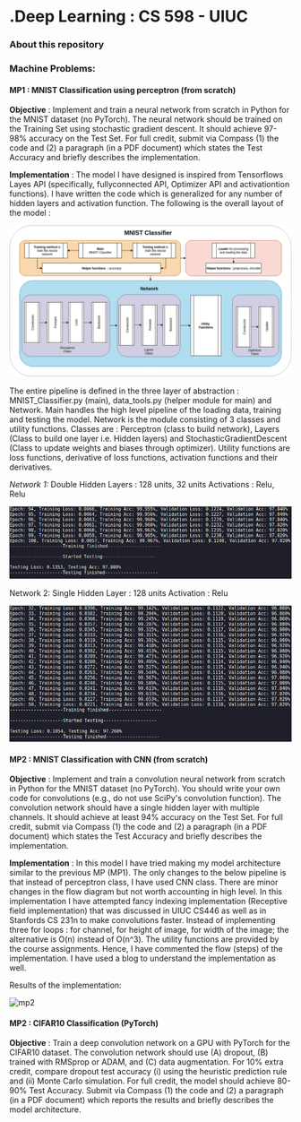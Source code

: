 # .Deep Learning : CS 598 - UIUC
### About this repository



### Machine Problems:

#### MP1 : MNIST Classification using perceptron (from scratch)

**Objective** : Implement and train a neural network from scratch in Python for the MNIST dataset (no PyTorch). The neural network should be trained on the Training Set using stochastic gradient descent. It should achieve 97-98% accuracy on the Test Set. For full credit, submit via Compass (1) the code and (2) a paragraph (in a PDF document) which states the Test Accuracy and briefly describes the implementation.

**Implementation** :  The model I have designed is inspired from Tensorflows Layes API (specifically, fullyconnected API, Optimizer API and activationtion functions). I have written the code which is generalized for any number of hidden layers and activation function. The following is the overall layout of the model :

![MNIST_Classifier](./utils/MNIST_Classifier.png) 

The entire pipeline is defined in the three layer of abstraction : MNIST_Classifier.py 
​(main), data_tools.py (helper module for main) and Network. Main handles the high 
​level pipeline of the loading data, training and testing the model. Network is the module consisting of 3 classes and utility functions. Classes are : Perceptron (class to build network), Layers (Class to build one layer i.e. Hidden layers) and StochasticGradientDescent (Class to update weights and biases through optimizer). Utility functions are loss functions, derivative of loss functions, activation functions and their derivatives.

*Network 1:* 
Double Hidden Layers : 128 units, 32 units 
Activations : Relu, Relu  

![mp1_1](./utils/mp1_1.png)

Network 2: 
Single Hidden Layer : 128 units 
Activation : Relu 

![mp1_2](./utils/mp1_2.png)



#### MP2 : MNIST Classification with CNN (from scratch)

**Objective** : Implement and train a convolution neural network from scratch in Python for the MNIST dataset (no PyTorch). You should write your own code for convolutions (e.g., do not use SciPy's convolution function). The convolution network should have a single hidden layer with multiple channels. It should achieve at least 94% accuracy on the Test Set. For full credit, submit via Compass (1) the code and (2) a paragraph (in a PDF document) which states the Test Accuracy and briefly describes the implementation.

**Implementation** : In this model I have tried making my model architecture similar to the previous MP (MP1). The only changes to the below pipeline is that instead of perceptron class, I have used CNN class. There are minor changes in the flow diagram but not worth accounting in high level. In this implementation I have attempted fancy indexing implementation (Receptive field implementation) that was discussed in UIUC CS446 as well as in Stanfords CS 231n to make convolutions faster. Instead of implementing three for loops : for channel, for height of image, for width of the image; the alternative is O(n) instead of O(n^3). The utility functions are provided by the course assignments. Hence, I have commented the flow (steps) of the implementation. I have used a blog to understand the implementation as well.  

Results of the implementation:

![mp2](/home/naman/GitBoob/deeplearning/utils/mp2.png)



#### MP2 : CIFAR10 Classification (PyTorch)

**Objective** : Train a deep convolution network on a GPU with PyTorch for the CIFAR10 dataset. The convolution network should use (A) dropout, (B) trained with RMSprop or ADAM, and (C) data  augmentation. For 10% extra credit, compare dropout test accuracy (i) using the heuristic prediction rule and (ii) Monte Carlo simulation. For full credit, the model should achieve 80-90% Test Accuracy. Submit via Compass (1) the code and (2) a paragraph (in a PDF document) which reports the results and briefly describes the model architecture.